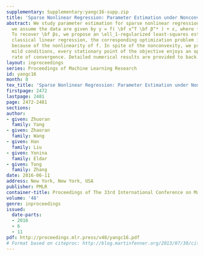 ```yaml
---
supplementary: Supplementary:yangc16-supp.zip
title: 'Sparse Nonlinear Regression: Parameter Estimation under Nonconvexity'
abstract: We study parameter estimation for sparse nonlinear regression. More specifically,
  we assume the data are given by y = f( \bf x^T \bf β^* ) + ε, where f is nonlinear.
  To recover \bf βs, we propose an \ell_1-regularized least-squares estimator. Unlike
  classical linear regression, the corresponding optimization problem is nonconvex
  because of the nonlinearity of f. In spite of the nonconvexity, we prove that under
  mild conditions, every stationary point of the objective enjoys an optimal statistical
  rate of convergence. Detailed numerical results are provided to back up our theory.
layout: inproceedings
series: Proceedings of Machine Learning Research
id: yangc16
month: 0
tex_title: 'Sparse Nonlinear Regression: Parameter Estimation under Nonconvexity'
firstpage: 2472
lastpage: 2481
page: 2472-2481
sections: 
author:
- given: Zhuoran
  family: Yang
- given: Zhaoran
  family: Wang
- given: Han
  family: Liu
- given: Yonina
  family: Eldar
- given: Tong
  family: Zhang
date: 2016-06-11
address: New York, New York, USA
publisher: PMLR
container-title: Proceedings of The 33rd International Conference on Machine Learning
volume: '48'
genre: inproceedings
issued:
  date-parts:
  - 2016
  - 6
  - 11
pdf: http://proceedings.mlr.press/v48/yangc16.pdf
# Format based on citeproc: http://blog.martinfenner.org/2013/07/30/citeproc-yaml-for-bibliographies/
---
```

